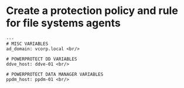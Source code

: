 # Create a protection policy and rule for file systems agents
````
---
# MISC VARIABLES
ad_domain: vcorp.local <br/>

# POWERPROTECT DD VARIABLES
ddve_host: ddve-01 <br/>

# POWERPROTECT DATA MANAGER VARIABLES
ppdm_host: ppdm-01 <br/>
````